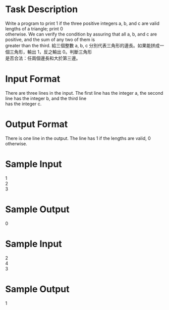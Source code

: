 # Task Description
Write a program to print 1 if the three positive integers a, b, and c are valid lengths of a triangle; print 0 <br>
otherwise. We can verify the condition by assuring that all a, b, and c are positive, and the sum of any two of them is <br>
greater than the third.
給三個整數 a, b, c 分別代表三角形的邊長。如果能拼成一個三角形，輸出 1，反之輸出 0。判斷三角形 <br>
是否合法：任兩個邊長和大於第三邊。
# Input Format
There are three lines in the input. The first line has the integer a, the second line has the integer b, and the third line <br>
has the integer c.
# Output Format
There is one line in the output. The line has 1 if the lengths are valid, 0 otherwise.
# Sample Input
1\
2\
3
# Sample Output
0
# Sample Input
2\
4\
3
# Sample Output
1
